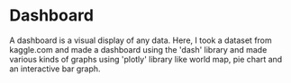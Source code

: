 # Dashboard
A dashboard is a visual display of any data. Here, I took a dataset from kaggle.com and made a dashboard using the 'dash' library and made various kinds of graphs using 'plotly' library like world map, pie chart and an interactive bar graph.
